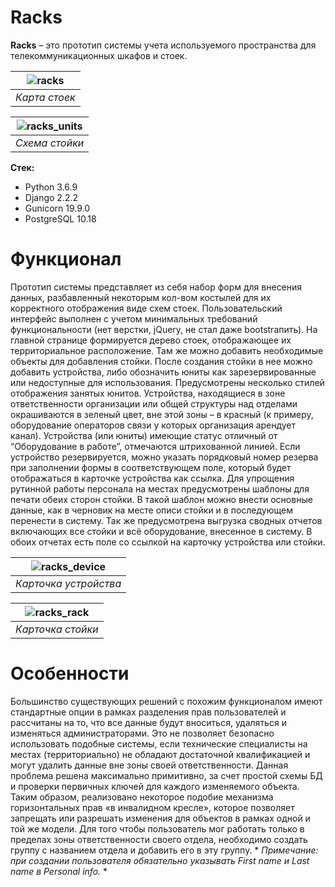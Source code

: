 # Racks
**Racks** – это прототип системы учета используемого пространства для телекоммуникационных шкафов и стоек.  

| ![racks](https://user-images.githubusercontent.com/96002587/146494321-63ce79e8-cc94-4b2e-83ca-de5b5a5be554.jpg) |
|:--:| 
| *Карта стоек* |

| ![racks_units](https://user-images.githubusercontent.com/96002587/146494358-42780ad0-e963-4bc6-923d-73c03e99826d.jpg) |
|:--:| 
| *Схема стойки* |

**Стек:**
- Python 3.6.9
- Django 2.2.2
- Gunicorn 19.9.0
- PostgreSQL 10.18

# Функционал
Прототип системы представляет из себя набор форм для внесения данных, разбавленный некоторым кол-вом костылей для их корректного отображения виде схем стоек. Пользовательский интерфейс выполнен с учетом минимальных требований функциональности (нет верстки, jQuery, не стал даже bootstraпить). На главной странице формируется дерево стоек, отображающее их территориальное расположение. Там же можно добавить необходимые объекты для добавления стойки. После создания стойки в нее можно добавить устройства, либо обозначить юниты как зарезервированные или недоступные для использования. Предусмотрены несколько стилей отображения занятых юнитов. Устройства, находящиеся в зоне ответственности организации или общей структуры над отделами окрашиваются в зеленый цвет, вне этой зоны – в красный (к примеру, оборудование операторов связи у которых организация арендует канал). Устройства (или юниты) имеющие статус отличный от “Оборудование в работе”, отмечаются штрихованной линией. Если устройство резервируется, можно указать порядковый номер резерва при заполнении формы в соответствующем поле, который будет отображаться в карточке устройства как ссылка. Для упрощения рутинной работы персонала на местах предусмотрены шаблоны для печати обеих сторон стойки. В такой шаблон можно внести основные данные, как в черновик на месте описи стойки и в последующем перенести в систему. Так же предусмотрена выгрузка сводных отчетов включающих все стойки и всё оборудование, внесенное в систему. В обоих отчетах есть поле со ссылкой на карточку устройства или стойки.  

| ![racks_device](https://user-images.githubusercontent.com/96002587/146494337-2551953d-5852-4713-bfa4-ebbf7ce37d73.jpg) |
|:--:| 
| *Карточка устройства* |

| ![racks_rack](https://user-images.githubusercontent.com/96002587/146494349-d58bb248-4b3a-42d9-aa99-1d70a7e19d41.jpg) |
|:--:| 
| *Карточка стойки* |

# Особенности
Большинство существующих решений с похожим функционалом имеют стандартные опции в рамках разделения прав пользователей и рассчитаны на то, что все данные будут вноситься, удаляться и изменяться администраторами. Это не позволяет безопасно использовать подобные системы, если технические специалисты на местах (территориально) не обладают достаточной квалификацией и могут удалить данные вне зоны своей ответственности. Данная проблема решена максимально примитивно, за счет простой схемы БД и проверки первичных ключей для каждого изменяемого объекта. Таким образом, реализовано некоторое подобие механизма горизонтальных прав «в инвалидном кресле», которое позволяет запрещать или разрешать изменения для объектов в рамках одной и той же модели. Для того чтобы пользователь мог работать только в пределах зоны ответственности своего отдела, необходимо создать группу с названием отдела и добавить его в эту группу. * *Примечание: при создании пользователя обязательно указывать First name и Last name в Personal info.* *